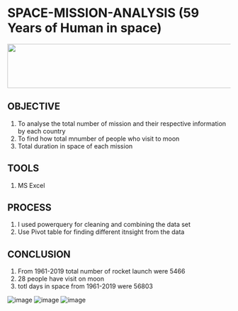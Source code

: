 #    SPACE-MISSION-ANALYSIS (59 Years of Human in space)

<div align = "center" >
<img src="https://i.gifer.com/origin/7a/7a5326f23bd750d82ebeaf8fd51cf2cd_w200.webp" width="900" height = "100" />
</div>

## OBJECTIVE

1) To analyse the total number of mission and their respective information by each country
2) To find how total mnumber of people who visit to moon
3) Total duration in space of each mission

## TOOLS

1) MS Excel

## PROCESS

1) I used powerquery for cleaning and combining the data set 
2) Use Pivot table for finding different itnsight from the data
   
## CONCLUSION

1) From 1961-2019 total number of rocket launch  were 5466
2) 28 people have visit on moon
3) totl days in space from 1961-2019 were 56803

![image](https://user-images.githubusercontent.com/88331653/191181670-24cd33e5-95be-402c-ad72-7df75cc57b35.png)
![image](https://user-images.githubusercontent.com/88331653/191181901-eb65fae9-fd3a-4221-9ffa-0da27f4879ba.png)
![image](https://user-images.githubusercontent.com/88331653/191181960-bc54fca6-0f5c-4a4d-acac-08f1c8b32a29.png)

